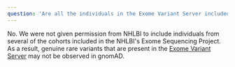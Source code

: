 ```yaml
---
question: 'Are all the individuals in the Exome Variant Server included?'
---
```


No. We were not given permission from NHLBI to include individuals from several of the cohorts included in the NHLBI's Exome Sequencing Project. As a result, genuine rare variants that are present in the [Exome Variant Server](https://evs.gs.washington.edu/EVS/) may not be observed in gnomAD.
